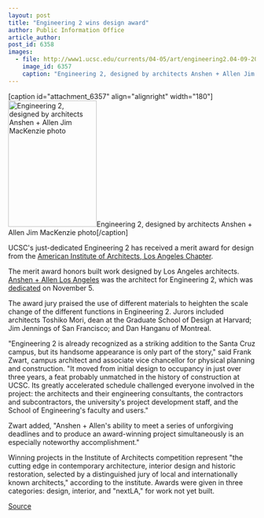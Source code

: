 ```yaml
---
layout: post
title: "Engineering 2 wins design award"
author: Public Information Office
article_author: 
post_id: 6358
images:
  - file: http://www1.ucsc.edu/currents/04-05/art/engineering2.04-09-20.180.jpg
    image_id: 6357
    caption: "Engineering 2, designed by architects Anshen + Allen Jim MacKenzie photo"
---
```


[caption id="attachment_6357" align="alignright" width="180"]<a href="http://dev-ucsc-news.pantheonsite.io/wp-content/uploads/2004/11/engineering2.04-09-20.180.jpg"><img class="size-full wp-image-6357" src="http://dev-ucsc-news.pantheonsite.io/wp-content/uploads/2004/11/engineering2.04-09-20.180.jpg" alt="Engineering 2, designed by architects Anshen + Allen Jim MacKenzie photo" width="180" height="257" /></a>Engineering 2, designed by architects Anshen + Allen Jim MacKenzie photo[/caption]
<a name="content" id="content"></a>
<p>
  UCSC's just-dedicated Engineering 2 has received a merit award for design from the <a href="http://aialosangeles.org">American Institute of Architects, Los Angeles Chapter</a>.
</p>
<p>
  The merit award honors built work designed by Los Angeles architects. <a href="http://www.anshen.com/">Anshen + Allen Los Angeles</a> was the architect for Engineering 2, which was <a href="http://currents.ucsc.edu/04-05/11-01/engineering.asp">dedicated</a> on November 5.
</p>
<p>
  The award jury praised the use of different materials to heighten the scale change of the different functions in Engineering 2. Jurors included architects Toshiko Mori, dean at the Graduate School of Design at Harvard; Jim Jennings of San Francisco; and Dan Hanganu of Montreal.
</p>
<p>
  "Engineering 2 is already recognized as a striking addition to the Santa Cruz campus, but its handsome appearance is only part of the story," said Frank Zwart, campus architect and associate vice chancellor for physical planning and construction. "It moved from initial design to occupancy in just over three years, a feat probably unmatched in the history of construction at UCSC. Its greatly accelerated schedule challenged everyone involved in the project: the architects and their engineering consultants, the contractors and subcontractors, the university's project development staff, and the School of Engineering's faculty and users."
</p>
<p>
  Zwart added, "Anshen + Allen's ability to meet a series of unforgiving deadlines and to produce an award-winning project simultaneously is an especially noteworthy accomplishment."
</p>
<p>
  Winning projects in the Institute of Architects competition represent "the cutting edge in contemporary architecture, interior design and historic restoration, selected by a distinguished jury of local and internationally known architects," according to the institute. Awards were given in three categories: design, interior, and "nextLA," for work not yet built.
</p>
<p><a href="http://www1.ucsc.edu/currents/04-05/11-15/awards.asp" title="Permalink to awards">Source</a></p>
